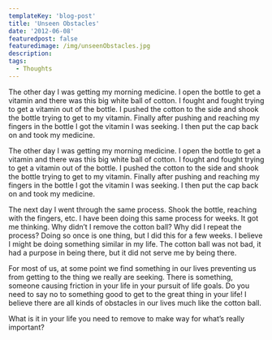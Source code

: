 ```yaml
---
templateKey: 'blog-post'
title: 'Unseen Obstacles'
date: '2012-06-08'
featuredpost: false
featuredimage: /img/unseenObstacles.jpg
description:
tags:
  - Thoughts
---
```


The other day I was getting my morning medicine. I open the bottle to get a vitamin and there was this big white ball of cotton. I fought and fought trying to get a vitamin out of the bottle. I pushed the cotton to the side and shook the bottle trying to get to my vitamin. Finally after pushing and reaching my fingers in the bottle I got the vitamin I was seeking. I then put the cap back on and took my medicine.

The other day I was getting my morning medicine. I open the bottle to get a vitamin and there was this big white ball of cotton. I fought and fought trying to get a vitamin out of the bottle. I pushed the cotton to the side and shook the bottle trying to get to my vitamin. Finally after pushing and reaching my fingers in the bottle I got the vitamin I was seeking. I then put the cap back on and took my medicine.

The next day I went through the same process. Shook the bottle, reaching with the fingers, etc. I have been doing this same process for weeks. It got me thinking. Why didn’t I remove the cotton ball? Why did I repeat the process? Doing so once is one thing, but I did this for a few weeks. I believe I might be doing something similar in my life. The cotton ball was not bad, it had a purpose in being there, but it did not serve me by being there.

For most of us, at some point we find something in our lives preventing us from getting to the thing we really are seeking. There is something, someone causing friction in your life in your pursuit of life goals. Do you need to say no to something good to get to the great thing in your life! I believe there are all kinds of obstacles in our lives much like the cotton ball.

What is it in your life you need to remove to make way for what’s really important?

